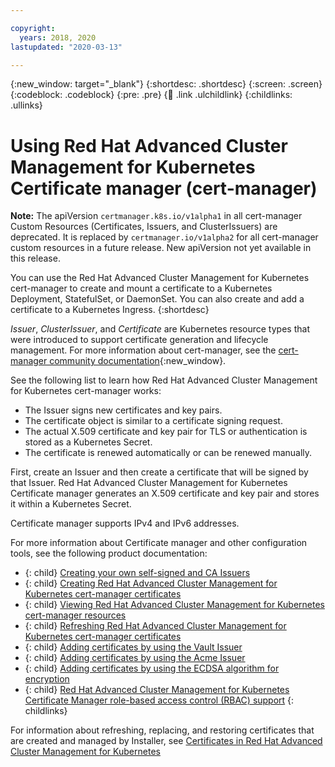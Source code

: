 ```yaml
---

copyright:
  years: 2018, 2020
lastupdated: "2020-03-13"

---
```


{:new_window: target="_blank"}
{:shortdesc: .shortdesc}
{:screen: .screen}
{:codeblock: .codeblock}
{:pre: .pre}
{:child: .link .ulchildlink}
{:childlinks: .ullinks}


# Using Red Hat Advanced Cluster Management for Kubernetes Certificate manager (cert-manager)

**Note:** The apiVersion `certmanager.k8s.io/v1alpha1` in all cert-manager Custom Resources (Certificates, Issuers, and ClusterIssuers) are deprecated. It is replaced by `certmanager.io/v1alpha2` for all cert-manager custom resources in a future release. New apiVersion not yet available in this release.

You can use the Red Hat Advanced Cluster Management for Kubernetes cert-manager to create and mount a certificate to a Kubernetes Deployment, StatefulSet, or DaemonSet. You can also create and add a certificate to a Kubernetes Ingress.
{:shortdesc}

_Issuer_, _ClusterIssuer_, and _Certificate_ are Kubernetes resource types that were introduced to support certificate generation and lifecycle management. For more information about cert-manager, see the [cert-manager community documentation](https://cert-manager.readthedocs.io/en/latest/){:new_window}.

See the following list to learn how Red Hat Advanced Cluster Management for Kubernetes cert-manager works:

 *	The Issuer signs new certificates and key pairs.
 *  The certificate object is similar to a certificate signing request.
 *	The actual X.509 certificate and key pair for TLS or authentication is stored as a Kubernetes Secret.
 *  The certificate is renewed automatically or can be renewed manually.

First, create an Issuer and then create a certificate that will be signed by that Issuer. Red Hat Advanced Cluster Management for Kubernetes Certificate manager generates an X.509 certificate and key pair and stores it within a Kubernetes Secret.

Certificate manager supports IPv4 and IPv6 addresses.

For more information about Certificate manager and other configuration tools, see the following product documentation:

- {: child} [Creating your own self-signed and CA Issuers ](create_issuer.md)
- {: child} [Creating Red Hat Advanced Cluster Management for Kubernetes cert-manager certificates](create_cert.md)
- {: child} [Viewing Red Hat Advanced Cluster Management for Kubernetes cert-manager resources](cert_view.md)
- {: child} [Refreshing Red Hat Advanced Cluster Management for Kubernetes cert-manager certificates](refresh_certs.md)
- {: child} [Adding certificates by using the Vault Issuer](cert_vault.md)
- {: child} [Adding certificates by using the Acme Issuer](cert_acme.md)
- {: child} [Adding certificates by using the ECDSA algorithm for encryption](cert_ecdsa.md)
- {: child} [Red Hat Advanced Cluster Management for Kubernetes Certificate Manager role-based access control (RBAC) support](cert_manager_rbac.md)
{: childlinks}

For information about refreshing, replacing, and restoring certificates that are created and managed by Installer, see [Certificates in Red Hat Advanced Cluster Management for Kubernetes](certificates.md)  




